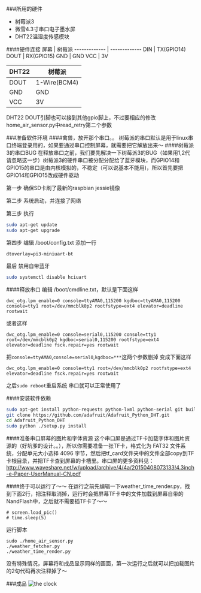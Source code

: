 ###所用的硬件
* 树莓派3
* 微雪4.3寸串口电子墨水屏
* DHT22温湿度传感模块

####硬件连接
屏幕  | 树莓派
------------- | -------------
DIN  | TX(GPIO14)
DOUT  | RX(GPIO15)
GND  | GND
VCC  | 3V

DHT22|树莓派
------------- | -------------
DOUT  | 1-Wire(BCM4)
GND  | GND
VCC  | 3V
DHT22 DOUT引脚也可以接到其他gpio脚上，不过要相应的修改home_air_sensor.py中read_retry第二个参数

###准备软件环境
####禽兽，放开那个串口。。
树莓派的串口默认是用于linux串口终端登录用的，如果要通过串口控制屏幕，就需要把它解放出来～
####树莓派3的串口BUG
在释放串口之前，我们要先解决一下树莓派3的BUG（如果用1,2代请忽略这一步）树莓派3的硬件串口被分配分配给了蓝牙模块，而GPIO14和GPIO15的串口是由内核模拟的，不稳定（可以说基本不能用)，所以首先要把GPIO14和GPIO15改成硬件驱动

第一步 确保SD卡刷了最新的raspbian jessie镜像

第二步 系统启动，并连接了网络

第三步 执行
```bash
sudo apt-get update
sudo apt-get upgrade
```
第四步 编辑 /boot/config.txt 添加一行
```
dtoverlay=pi3-miniuart-bt
```
最后 禁用自带蓝牙
```bash
sudo systemctl disable hciuart
```

####释放串口
编辑 /boot/cmdline.txt，默认是下面这样
```
dwc_otg.lpm_enable=0 console=ttyAMA0,115200 kgdboc=ttyAMA0,115200 console=tty1 root=/dev/mmcblk0p2 rootfstype=ext4 elevator=deadline rootwait
```
或者这样
```
dwc_otg.lpm_enable=0 console=serial0,115200 console=tty1 root=/dev/mmcblk0p2 kgdboc=serial0,115200 rootfstype=ext4 elevator=deadline fsck.repair=yes rootwait
```
把`console=ttyAMA0`,`console=serial0`,`kgdboc=***`这两个参数删掉
变成下面这样
```
dwc_otg.lpm_enable=0 console=tty1 root=/dev/mmcblk0p2 rootfstype=ext4 elevator=deadline fsck.repair=yes rootwait
```
之后`sudo reboot`重启系统 串口就可以正常使用了

####安装软件依赖
```bash
sudo apt-get install python-requests python-lxml python-serial git build-essential python-dev
git clone https://github.com/adafruit/Adafruit_Python_DHT.git
cd Adafruit_Python_DHT
sudo python ./setup.py install
```
####准备串口屏幕的图片和字体资源
这个串口屏是通过TF卡加载字体和图片资源的（好坑爹的设计。。），所以你需要准备一张TF卡，格式化为 FAT32 文件系统，分配单元大小选择
4096 字节，然后把tf_card文件夹中的文件全部copy到TF卡根目录，并把TF卡查到屏幕的卡槽里。串口屏的更多资料见：http://www.waveshare.net/w/upload/archive/4/4a/20150408073133!4.3inch-e-Paper-UserManual-CN.pdf

####终于可以运行了～～
在运行之前先编辑一下weather_time_render.py，找到下面2行，把注释取消掉，运行时会把屏幕TF卡中的文件加载到屏幕自带的NandFlash中，之后就不需要插TF卡了～～ 
```
# screen.load_pic()
# time.sleep(5)
```
运行脚本
```
sudo ./home_air_sensor.py
./weather_fetcher.py
./weather_time_render.py
```
没有特殊情况，屏幕将和成品显示同样的画面，第一次运行之后就可以把加载图片的2句代码再次注释掉了～

###成品
![the clock](https://raw.github.com/emptyhua/epaper_clock/master/the_clock_0.jpg)
